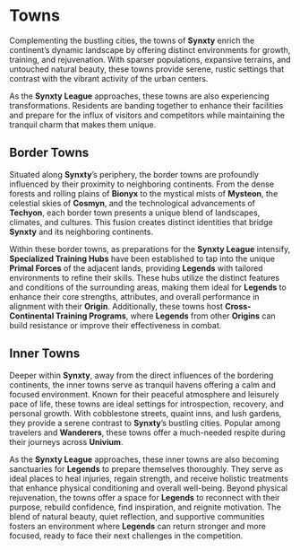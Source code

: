 # Towns

Complementing the bustling cities, the towns of **Synxty** enrich the continent’s dynamic landscape by offering distinct environments for growth, training, and rejuvenation. With sparser populations, expansive terrains, and untouched natural beauty, these towns provide serene, rustic settings that contrast with the vibrant activity of the urban centers.

As the **Synxty League** approaches, these towns are also experiencing transformations. Residents are banding together to enhance their facilities and prepare for the influx of visitors and competitors while maintaining the tranquil charm that makes them unique.

## Border Towns

Situated along **Synxty**’s periphery, the border towns are profoundly influenced by their proximity to neighboring continents. From the dense forests and rolling plains of **Bionyx** to the mystical mists of **Mysteon**, the celestial skies of **Cosmyn**, and the technological advancements of **Techyon**, each border town presents a unique blend of landscapes, climates, and cultures. This fusion creates distinct identities that bridge **Synxty** and its neighboring continents.

Within these border towns, as preparations for the **Synxty League** intensify, **Specialized Training Hubs** have been established to tap into the unique **Primal Forces** of the adjacent lands, providing **Legends** with tailored environments to refine their skills. These hubs utilize the distinct features and conditions of the surrounding areas, making them ideal for **Legends** to enhance their core strengths, attributes, and overall performance in alignment with their **Origin**. Additionally, these towns host **Cross-Continental Training Programs**, where **Legends** from other **Origins** can build resistance or improve their effectiveness in combat.

## Inner Towns

Deeper within **Synxty**, away from the direct influences of the bordering continents, the inner towns serve as tranquil havens offering a calm and focused environment. Known for their peaceful atmosphere and leisurely pace of life, these towns are ideal settings for introspection, recovery, and personal growth. With cobblestone streets, quaint inns, and lush gardens, they provide a serene contrast to **Synxty**’s bustling cities. Popular among travelers and **Wanderers**, these towns offer a much-needed respite during their journeys across **Univium**.

As the **Synxty League** approaches, these inner towns are also becoming sanctuaries for **Legends** to prepare themselves thoroughly. They serve as ideal places to heal injuries, regain strength, and receive holistic treatments that enhance physical conditioning and overall well-being. Beyond physical rejuvenation, the towns offer a space for **Legends** to reconnect with their purpose, rebuild confidence, find inspiration, and reignite motivation. The blend of natural beauty, quiet reflection, and supportive communities fosters an environment where **Legends** can return stronger and more focused, ready to face their next challenges in the competition.
